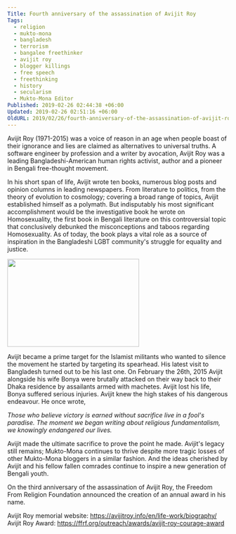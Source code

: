 ```yaml
---
Title: Fourth anniversary of the assassination of Avijit Roy
Tags:
  - religion
  - mukto-mona
  - bangladesh
  - terrorism
  - bangalee freethinker
  - avijit roy
  - blogger killings
  - free speech
  - freethinking
  - history
  - secularism
  - Mukto-Mona Editor
Published: 2019-02-26 02:44:38 +06:00
Updated: 2019-02-26 02:51:16 +06:00
OldURL: 2019/02/26/fourth-anniversary-of-the-assassination-of-avijit-roy/
---
```


Avijit Roy (1971-2015) was a voice of reason in an age when people boast of their ignorance and lies are claimed as alternatives to universal truths. A software engineer by profession and a writer by avocation, Avijit Roy was a leading Bangladeshi-American human rights activist, author and a pioneer in Bengali free-thought movement.

In his short span of life, Avijit wrote ten books, numerous blog posts and opinion columns in leading newspapers. From literature to politics, from the theory of evolution to cosmology; covering a broad range of topics, Avijit established himself as a polymath. But indisputably his most significant accomplishment would be the investigative book he wrote on Homosexuality, the first book in Bengali literature on this controversial topic that conclusively debunked the misconceptions and taboos regarding Homosexuality. As of today, the book plays a vital role as a source of inspiration in the Bangladeshi LGBT community's struggle for equality and justice.

<a href="/wp-content/uploads/2019/02/avijit_memorial4.jpg"><img src="/wp-content/uploads/2019/02/avijit_memorial4-300x200.jpg" alt="" width="300" height="200" class="alignnone size-medium wp-image-10964" /></a>

Avijit became a prime target for the Islamist militants who wanted to silence the movement he started by targeting its spearhead. His latest visit to Bangladesh turned out to be his last one. On February the 26th, 2015 Avijit alongside his wife Bonya were brutally attacked on their way back to their Dhaka residence by assailants armed with machetes. Avijit lost his life, Bonya suffered serious injuries.
Avijit knew the high stakes of his dangerous endeavour. He once wrote,

<em>Those who believe victory is earned without sacrifice live in a fool's paradise. The moment we began writing about religious fundamentalism, we knowingly endangered our lives.</em>

 
Avijit made the ultimate sacrifice to prove the point he made. Avijit's legacy still remains; Mukto-Mona continues to thrive despite more tragic losses of other Mukto-Mona bloggers in a similar fashion. And the ideas cherished by Avijit and his fellow fallen comrades continue to inspire a new generation of Bengali youth.

 On the third anniversary of the assassination of Avijit Roy, the Freedom From Religion Foundation announced the creation of an annual award in his name. 

Avijit Roy memorial website: https://avijitroy.info/en/life-work/biography/
Avijit Roy Award: https://ffrf.org/outreach/awards/avijit-roy-courage-award

